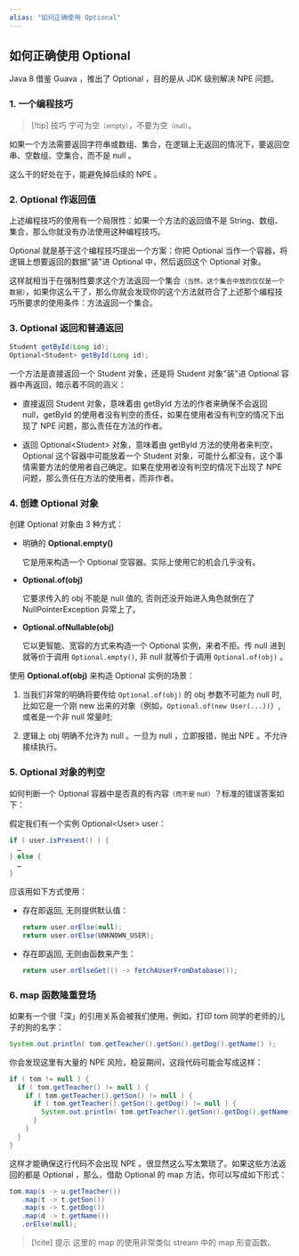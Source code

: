 ```yaml
---
alias: "如何正确使用 Optional"
---
```


## 如何正确使用 Optional

Java 8 借鉴 Guava ，推出了 Optional ，目的是从 JDK 级别解决 NPE 问题。

### 1. 一个编程技巧

> [!tip] 技巧
> 宁可为空<small>（empty）</small>，不要为空<small>（null）</small>。

如果一个方法需要返回字符串或数组、集合，在逻辑上无返回的情况下，要返回空串、空数组、空集合，而不是 null 。

这么干的好处在于，能避免掉后续的 NPE 。

### 2. Optional 作返回值

上述编程技巧的使用有一个局限性：如果一个方法的返回值不是 String、数组、集合，那么你就没有办法使用这种编程技巧。

Optional 就是基于这个编程技巧提出一个方案：你把 Optional 当作一个容器，将逻辑上想要返回的数据"装"进 Optional 中，然后返回这个 Optional 对象。

这样就相当于在强制性要求这个方法返回一个集合<small>（当然，这个集合中放的仅仅是一个数据）</small>，如果你这么干了，那么你就会发现你的这个方法就符合了上述那个编程技巧所要求的使用条件：方法返回一个集合。

### 3. Optional 返回和普通返回

``` java
Student getById(Long id);
Optional<Student> getById(Long id);
```

一个方法是直接返回一个 Student 对象，还是将 Student 对象"装"进 Optional 容器中再返回，暗示着不同的涵义：

- 直接返回 Student 对象，意味着由 getById 方法的作者来确保不会返回 null，getById 的使用者没有判空的责任，如果在使用者没有判空的情况下出现了 NPE 问题，那么责任在方法的作者。

- 返回 Optional\<Student\> 对象，意味着由 getById 方法的使用者来判空，Optional 这个容器中可能放着一个 Student 对象，可能什么都没有，这个事情需要方法的使用者自己确定。如果在使用者没有判空的情况下出现了 NPE 问题，那么责任在方法的使用者，而非作者。


### 4. 创建 Optional 对象

创建 Optional 对象由 3 种方式：

- 明确的 **Optional.empty()**

  它是用来构造一个 Optional 空容器。实际上使用它的机会几乎没有。

- **Optional.of(obj)**

  它要求传入的 obj 不能是 null 值的, 否则还没开始进入角色就倒在了 NullPointerException 异常上了。

- **Optional.ofNullable(obj)**

  它以更智能、宽容的方式来构造一个 Optional 实例，来者不拒。传 null 进到就等价于调用 `Optional.empty()`, 非 null 就等价于调用 `Optional.of(obj)` 。 

使用 **Optional.of(obj)** 来构造 Optional 实例的场景：

  1. 当我们非常的明确将要传给 `Optional.of(obj)` 的 obj 参数不可能为 null 时, 比如它是一个刚 new 出来的对象（例如，`Optional.of(new User(...))`）, 或者是一个非 null 常量时;  

  2. 逻辑上 obj 明确不允许为 null 。一旦为 null ，立即报错，抛出 NPE 。不允许接续执行。

### 5. Optional 对象的判空

如何判断一个 Optional 容器中是否真的有内容<small>（而不是 null）</small>？标准的错误答案如下：

假定我们有一个实例 Optional\<User> user：

``` java
if ( user.isPresent() ) { 
  …
} else { 
  …
} 
```

应该用如下方式使用：

- 存在即返回, 无则提供默认值：

  ```java
  return user.orElse(null);
  return user.orElse(UNKNOWN_USER);
  ```

- 存在即返回, 无则由函数来产生：

  ```java
  return user.orElseGet(() -> fetchAUserFromDatabase()); 
  ```

### 6. map 函数隆重登场

如果有一个很「深」的引用关系会被我们使用，例如，打印 tom 同学的老师的儿子的狗的名字：

```java
System.out.println( tom.getTeacher().getSon().getDog().getName() );
```

你会发现这里有大量的 NPE 风险，稳妥期间，这段代码可能会写成这样：

```java
if ( tom != null ) {
  if ( tom.getTeacher() != null ) {
    if ( tom.getTeacher().getSon() != null ) {
      if ( tom.getTeacher().getSon().getDog() != null ) {
        System.out.println( tom.getTeacher().getSon().getDog().getName() );
      }
    }
  }
}
```

这样才能确保这行代码不会出现 NPE 。很显然这么写太繁琐了。如果这些方法返回的都是 Optional ，那么，借助 Optional 的 map 方法，你可以写成如下形式：

``` java
tom.map(s -> u.getTeacher())
   .map(t -> t.getSon())
   .map(s -> t.getDog())
   .map(d -> t.getName())
   .orElse(null);
```

> [!cite] 提示
> 这里的 map 的使用非常类似 stream 中的 map 形变函数。

